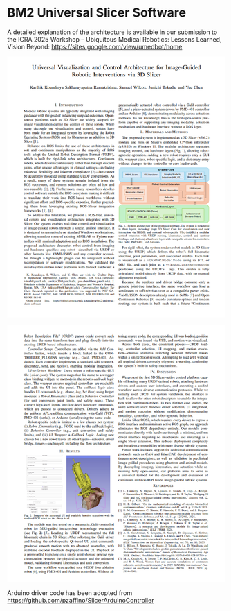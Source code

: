 # BM2 Universal Slicer Software

A detailed explanation of the architecture is available in our submission to the ICRA 2025 Workshop – Ubiquitous Medical Robotics: Lessons Learned, Vision Beyond: https://sites.google.com/view/umedbot/home   

![Page 1](ICRA2025/page1.png)

![Page 2](ICRA2025/page2.png)

Arduino driver code has been adopted from https://github.com/pzaffino/SlicerArduinoController 
